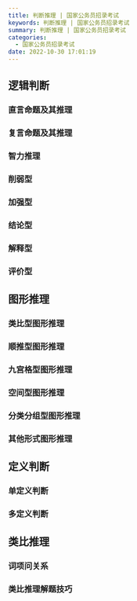 ```yaml
---
title: 判断推理 | 国家公务员招录考试
keywords: 判断推理 | 国家公务员招录考试
summary: 判断推理 | 国家公务员招录考试
categories:
  - 国家公务员招录考试
date: 2022-10-30 17:01:19
---
```


## 逻辑判断
### 直言命题及其推理
### 复言命题及其推理
### 智力推理
### 削弱型
### 加强型
### 结论型
### 解释型
### 评价型

## 图形推理
### 类比型图形推理
### 顺推型图形推理
### 九宫格型图形推理
### 空间型图形推理
### 分类分组型图形推理
### 其他形式图形推理

## 定义判断
### 单定义判断
### 多定义判断

## 类比推理
### 词项问关系
### 类比推理解题技巧